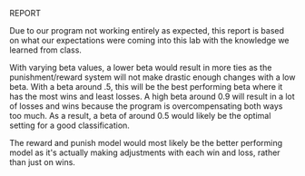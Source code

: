 REPORT

Due to our program not working entirely as expected, 
this report is based on what our expectations were coming 
into this lab with the knowledge we learned from class. 

With varying beta values, a lower beta would result in more ties as the punishment/reward
system will not make drastic enough changes with a low beta. With a beta around .5, this will
be the best performing beta where it has the most wins and least losses. A high beta around 0.9 will result in a lot
of losses and wins because the program is overcompensating both ways too much. As a result, a beta of around 0.5
would likely be the optimal setting for a good classification.

The reward and punish model would most likely be the better performing model as it's actually making adjustments 
with each win and loss, rather than just on wins.